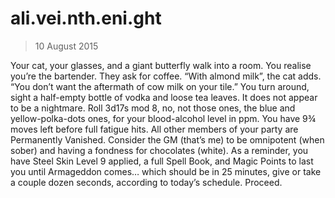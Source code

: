 # ali.vei.nth.eni.ght

> 10 August 2015

Your cat, your glasses, and a giant butterfly walk into a room. You realise
you’re the bartender. They ask for coffee. “With almond milk”, the cat adds.
“You don’t want the aftermath of cow milk on your tile.” You turn around, sight
a half-empty bottle of vodka and loose tea leaves. It does not appear to be a
nightmare. Roll 3d17s mod 8, no, not those ones, the blue and yellow-polka-dots
ones, for your blood-alcohol level in ppm. You have 9¾ moves left before full
fatigue hits. All other members of your party are Permanently Vanished.
Consider the GM (that’s me) to be omnipotent (when sober) and having a fondness
for chocolates (white). As a reminder, you have Steel Skin Level 9 applied, a
full Spell Book, and Magic Points to last you until Armageddon comes… which
should be in 25 minutes, give or take a couple dozen seconds, according to
today’s schedule. Proceed.

